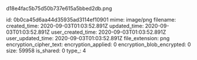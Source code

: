 d18e4fac5b75d50b737e615a5bbed2db.png

id: 0b0ca45d6aa44d35935ad3114ef10901
mime: image/png
filename: 
created_time: 2020-09-03T01:03:52.891Z
updated_time: 2020-09-03T01:03:52.891Z
user_created_time: 2020-09-03T01:03:52.891Z
user_updated_time: 2020-09-03T01:03:52.891Z
file_extension: png
encryption_cipher_text: 
encryption_applied: 0
encryption_blob_encrypted: 0
size: 59958
is_shared: 0
type_: 4